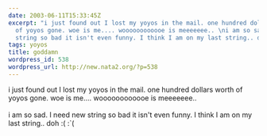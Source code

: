 ```yaml
---
date: 2003-06-11T15:33:45Z
excerpt: "i just found out I lost my yoyos in the mail. one hundred dollars worth
  of yoyos gone. woe is me.... woooooooooooe is meeeeeee.. \ni am so sad. I need new
  string so bad it isn't even funny. I think I am on my last string.. doh :( :`("
tags: yoyos
title: goddamn
wordpress_id: 538
wordpress_url: http://new.nata2.org/?p=538
---
```


i just found out I lost my yoyos in the mail. one hundred dollars worth of yoyos gone. woe is me.... woooooooooooe is meeeeeee.. 
<br/><br/>i am so sad. I need new string so bad it isn't even funny. I think I am on my last string.. doh :( :`(
